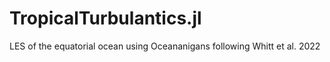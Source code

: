 # TropicalTurbulantics.jl
LES of the equatorial ocean using Oceananigans following Whitt et al. 2022
